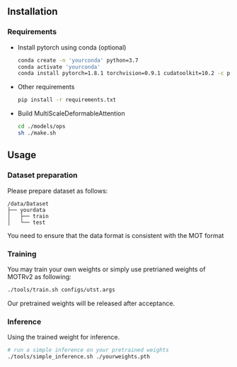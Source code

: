 
## Installation
### Requirements

* Install pytorch using conda (optional)

    ```bash
    conda create -n 'yourconda' python=3.7
    conda activate 'yourconda'
    conda install pytorch=1.8.1 torchvision=0.9.1 cudatoolkit=10.2 -c pytorch
    ```

* Other requirements
    ```bash
    pip install -r requirements.txt
    ```

* Build MultiScaleDeformableAttention
    ```bash
    cd ./models/ops
    sh ./make.sh
    ```

## Usage

### Dataset preparation
Please prepare dataset as follows:
```
/data/Dataset
├── yourdata
│   ├── train
│   └── test
```
You need to ensure that the data format is consistent with the MOT format
### Training
You may train your own weights or simply use pretrianed weights of MOTRv2 as following:
```bash 
./tools/train.sh configs/utst.args
```
Our pretrained weights will be released after acceptance.
### Inference
Using the trained weight for inference.
```bash
# run a simple inference on your pretrained weights
./tools/simple_inference.sh ./yourweights.pth
```



